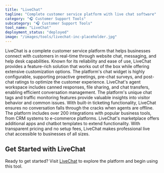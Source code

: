 ```yaml
---
title: "LiveChat"
tagline: "Complete customer service platform with live chat software"
category: "🎧 Customer Support Tools"
subcategory: "🎧 Customer Support Tools"
tool_name: "LiveChat"
deployment_status: "deployed"
image: "/images/tools/livechat-inc-placeholder.jpg"
---
```

LiveChat is a complete customer service platform that helps businesses connect with customers in real-time through website chat, messaging, and help desk capabilities. Known for its reliability and ease of use, LiveChat provides a feature-rich solution that works out of the box while offering extensive customization options. The platform's chat widget is highly configurable, supporting proactive greetings, pre-chat surveys, and post-chat ratings to optimize the customer experience. LiveChat's agent workspace includes canned responses, file sharing, and chat transfers, enabling efficient conversation management. The platform's unique chat tags and traffic monitoring features provide valuable insights into visitor behavior and common issues. With built-in ticketing functionality, LiveChat ensures no conversation falls through the cracks when agents are offline. The platform includes over 200 integrations with popular business tools, from CRM systems to e-commerce platforms. LiveChat's marketplace offers additional apps and chatbot templates to extend functionality. With transparent pricing and no setup fees, LiveChat makes professional live chat accessible to businesses of all sizes.
## Get Started with LiveChat

Ready to get started? Visit [LiveChat](https://livechat.com) to explore the platform and begin using this tool.
